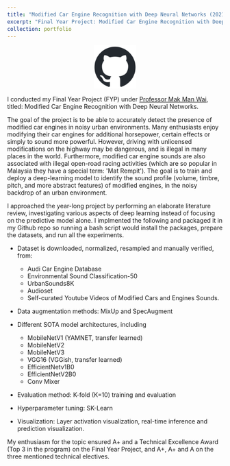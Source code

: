 ```yaml
---
title: "Modified Car Engine Recognition with Deep Neural Networks (2021-2022)"
excerpt: "Final Year Project: Modified Car Engine Recognition with Deep Neural Networks, under Professor Mak Man Wai<br/><img src='/images/portfolio/FYP_Cover.png' width='600'>"
collection: portfolio
---
```



<div style="width:100%;text-align:center;">
<a href="https://github.com/Yeok-c/Comparing-Acoustic-Deep-Neural-Networks"> <img src="/images/github-mark.png" width="100"></a>
</div>

I conducted my Final Year Project (FYP) under [Professor Mak Man Wai](http://www.eie.polyu.edu.hk/~mwmak/), titled: Modified Car Engine Recognition with Deep Neural Networks. 

The goal of the project is to be able to accurately detect the presence of modified car engines in noisy urban environments. Many enthusiasts enjoy modifying their car engines for additional horsepower, certain effects or simply to sound more powerful. However, driving with unlicensed modifications on the highway may be dangerous, and is illegal in many places in the world. Furthermore, modified car engine sounds are also associated with illegal open-road racing activities (which are so popular in Malaysia they have a special term: 'Mat Rempit'). The goal is to train and deploy a deep-learning model to identify the sound profile (volume, timbre, pitch, and more abstract features) of modified engines, in the noisy backdrop of an urban environment. 

I approached the year-long project by performing an elaborate literature review, investigating various aspects of deep learning instead of focusing on the predictive model alone. I implmented the following and packaged it in my Github repo so running a bash script would install the packages, prepare the datasets, and run all the experiments.

- Dataset is downloaded, normalized, resampled and manually verified, from:
  - Audi Car Engine Database
  - Environmental Sound Classification-50
  - UrbanSounds8K
  - Audioset
  - Self-curated Youtube Videos of Modified Cars and Engines Sounds. 

- Data augmentation methods: MixUp and SpecAugment

- Different SOTA model architectures, including
  - MobileNetV1 (YAMNET, transfer learned)
  - MobileNetV2
  - MobileNetV3
  - VGG16 (VGGish, transfer learned)
  - EfficientNetv1B0
  - EfficientNetV2B0
  - Conv Mixer

- Evaluation method: K-fold (K=10) training and evaluation 

- Hyperparameter tuning: SK-Learn

- Visualization: Layer activation visualization, real-time inference and prediction visualization. 

My enthusiasm for the topic ensured A+ and a Technical Excellence Award (Top 3 in the program) on the Final Year Project, and A+, A+ and A on the three mentioned technical electives. 
